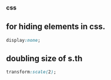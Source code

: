 ### css
## for hiding elements in css.
```css
display:none;
```
## doubling size of s.th
```css
transform:scale(2);
```
